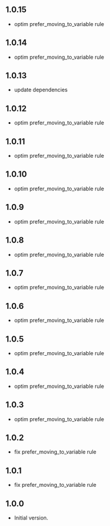 ## 1.0.15
- optim prefer_moving_to_variable rule

## 1.0.14
- optim prefer_moving_to_variable rule

## 1.0.13
- update dependencies

## 1.0.12
- optim prefer_moving_to_variable rule

## 1.0.11
- optim prefer_moving_to_variable rule

## 1.0.10
- optim prefer_moving_to_variable rule

## 1.0.9
- optim prefer_moving_to_variable rule

## 1.0.8
- optim prefer_moving_to_variable rule

## 1.0.7
- optim prefer_moving_to_variable rule

## 1.0.6
- optim prefer_moving_to_variable rule

## 1.0.5
- optim prefer_moving_to_variable rule

## 1.0.4
- optim prefer_moving_to_variable rule

## 1.0.3
- optim prefer_moving_to_variable rule

## 1.0.2
- fix prefer_moving_to_variable rule

## 1.0.1
- fix prefer_moving_to_variable rule

## 1.0.0
- Initial version.
